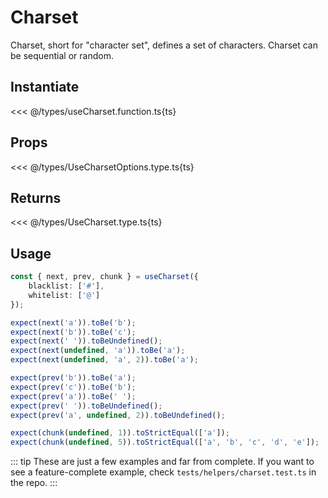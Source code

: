 # Charset

Charset, short for "character set", defines a set of characters. Charset can be sequential or random.

## Instantiate

<<< @/types/useCharset.function.ts{ts}

## Props

<<< @/types/UseCharsetOptions.type.ts{ts}

## Returns

<<< @/types/UseCharset.type.ts{ts}

## Usage

```ts
const { next, prev, chunk } = useCharset({
    blacklist: ['#'],
    whitelist: ['@']
});

expect(next('a')).toBe('b');
expect(next('b')).toBe('c');
expect(next(' ')).toBeUndefined();
expect(next(undefined, 'a')).toBe('a');
expect(next(undefined, 'a', 2)).toBe('a');

expect(prev('b')).toBe('a');
expect(prev('c')).toBe('b');
expect(prev('a')).toBe(' ');
expect(prev(' ')).toBeUndefined();
expect(prev('a', undefined, 2)).toBeUndefined();

expect(chunk(undefined, 1)).toStrictEqual(['a']);
expect(chunk(undefined, 5)).toStrictEqual(['a', 'b', 'c', 'd', 'e']);
```

::: tip
These are just a few examples and far from complete. If you want to see a feature-complete example, check `tests/helpers/charset.test.ts` in the repo.
:::
